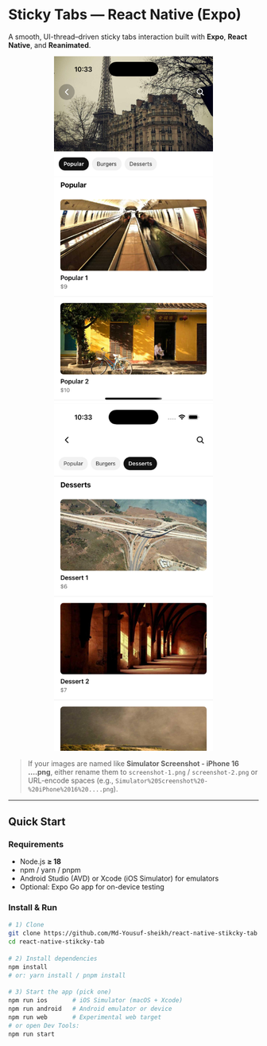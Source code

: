 # Sticky Tabs — React Native (Expo)

A smooth, UI-thread–driven sticky tabs interaction built with **Expo**, **React Native**, and **Reanimated**.

<p align="center">
  <!-- Put your screenshots in /md. If filenames contain spaces, this HTML tag will still work. -->
  <img src="./md/screenshot-1.png" alt="Sticky Tabs Demo 1" width="320" />
  <img src="./md/screenshot-2.png" alt="Sticky Tabs Demo 2" width="320" />
</p>

> If your images are named like **Simulator Screenshot - iPhone 16 ….png**, either rename them to `screenshot-1.png` / `screenshot-2.png` or URL-encode spaces (e.g., `Simulator%20Screenshot%20-%20iPhone%2016%20....png`).

---

## Quick Start

### Requirements
- Node.js **≥ 18**
- npm / yarn / pnpm
- Android Studio (AVD) or Xcode (iOS Simulator) for emulators
- Optional: Expo Go app for on-device testing

### Install & Run

```bash
# 1) Clone
git clone https://github.com/Md-Yousuf-sheikh/react-native-stikcky-tab
cd react-native-stikcky-tab

# 2) Install dependencies
npm install
# or: yarn install / pnpm install

# 3) Start the app (pick one)
npm run ios       # iOS Simulator (macOS + Xcode)
npm run android   # Android emulator or device
npm run web       # Experimental web target
# or open Dev Tools:
npm run start
